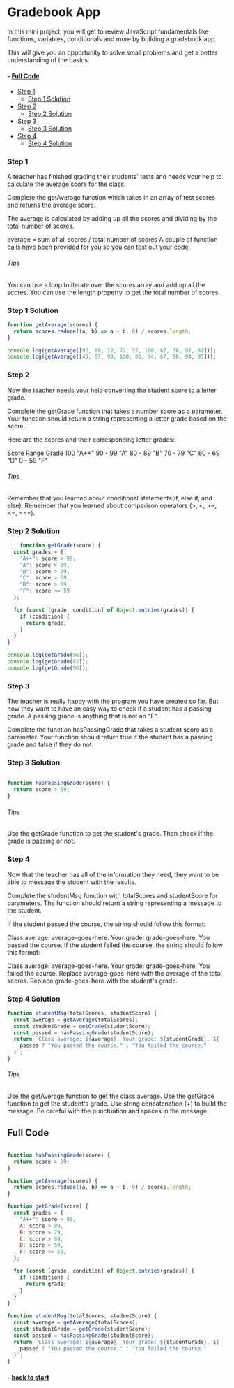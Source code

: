 # Gradebook App
In this mini project, you will get to 
review JavaScript fundamentals like functions, 
variables, conditionals and more by building a gradebook app.

This will give you an opportunity to solve 
small problems and get a better understanding of the basics.
  
#### - [Full Code](#full-code) 

- [Step 1](#step-1)
    - [Step 1 Solution](#step-1-solution)
- [Step 2](#step-2)
    - [Step 2 Solution](#step-2-solution)
- [Step 3](#step-3)
    - [Step 3 Solution](#step-3-solution)
- [Step 4](#step-4)
    - [Step 4 Solution](#step-4-solution)

### Step 1

A teacher has finished grading their students' 
tests and needs your help to calculate the average score for the class.

Complete the getAverage function which takes 
in an array of test scores and returns the average score.

The average is calculated by adding 
up all the scores and dividing by the total number of scores.

average = sum of all scores / total number of scores
A couple of function calls have been 
provided for you so you can test out your code.


###### Tips

You can use a loop to iterate 
over the scores array and add up all the scores.
You can use the length property 
to get the total number of scores.

### Step 1 Solution

```js
function getAverage(scores) {
  return scores.reduce((a, b) => a + b, 0) / scores.length;
}

console.log(getAverage([92, 88, 12, 77, 57, 100, 67, 38, 97, 89]));
console.log(getAverage([45, 87, 98, 100, 86, 94, 67, 88, 94, 95]));
```

### Step 2

Now the teacher needs your help 
converting the student score to a letter grade.

Complete the getGrade function that 
takes a number score as a parameter. 
Your function should return a string 
representing a letter grade based on the score.

Here are the scores and their 
corresponding letter grades:

Score Range Grade
100 "A++"
90 - 99 "A"
80 - 89 "B"
70 - 79 "C"
60 - 69 "D"
0 - 59  "F"

###### Tips

Remember that you learned about conditional statements(if, else if, and else).
Remember that you learned about comparison operators (>, <, >=, <=, ===).

### Step 2 Solution

```js
    function getGrade(score) {
  const grades = {
    "A++": score > 99,
    "A": score > 89,
    "B": score > 79,
    "C": score > 69,
    "D": score > 59,
    "F": score <= 59
  };

  for (const [grade, condition] of Object.entries(grades)) {
    if (condition) {
      return grade; 
    }
  }
}

console.log(getGrade(96));
console.log(getGrade(82));
console.log(getGrade(56));
```

### Step 3

The teacher is really happy with the
program you have created so far. But
now they want to have an easy way to
check if a student has a passing grade.
A passing grade is anything that is not an "F".

Complete the function hasPassingGrade
that takes a student score as a parameter.
Your function should return true if the
student has a passing grade and false if they do not.

### Step 3 Solution

```js

function hasPassingGrade(score) {
  return score > 59;
}

```

###### Tips

Use the getGrade function to get the
student's grade. Then check if the
grade is passing or not.


### Step 4

Now that the teacher has all of the
information they need, they want to
be able to message the student with the results.

Complete the studentMsg function with
totalScores and studentScore for parameters.
The function should return a string representing a message to the student.

If the student passed the course,
the string should follow this format:

Class average: average-goes-here.
Your grade: grade-goes-here. You passed the course.
If the student failed the course,
the string should follow this format:

Class average: average-goes-here.
Your grade: grade-goes-here. You failed the course.
Replace average-goes-here with the
average of the total scores.
Replace grade-goes-here with the student's grade.

### Step 4 Solution

```js
function studentMsg(totalScores, studentScore) {
  const average = getAverage(totalScores);
  const studentGrade = getGrade(studentScore);
  const passed = hasPassingGrade(studentScore);
  return `Class average: ${average}. Your grade: ${studentGrade}. ${
    passed ? "You passed the course." : "You failed the course."
  }`;
}
```

###### Tips

Use the getAverage function to get the class average.
Use the getGrade function to get the student's grade.
Use string concatenation (+) to build the message.
Be careful with the punctuation and spaces in the message.

## Full Code

```js  

function hasPassingGrade(score) {
  return score > 59;
}

function getAverage(scores) {
  return scores.reduce((a, b) => a + b, 0) / scores.length;
}

function getGrade(score) {
  const grades = {
    "A++": score > 99,
    A: score > 89,
    B: score > 79,
    C: score > 69,
    D: score > 59,
    F: score <= 59,
  };

  for (const [grade, condition] of Object.entries(grades)) {
    if (condition) {
      return grade;
    }
  }
}

function studentMsg(totalScores, studentScore) {
  const average = getAverage(totalScores);
  const studentGrade = getGrade(studentScore);
  const passed = hasPassingGrade(studentScore);
  return `Class average: ${average}. Your grade: ${studentGrade}. ${
    passed ? "You passed the course." : "You failed the course."
  }`;
}
```
#### - [back to start](#gradebook-App)
